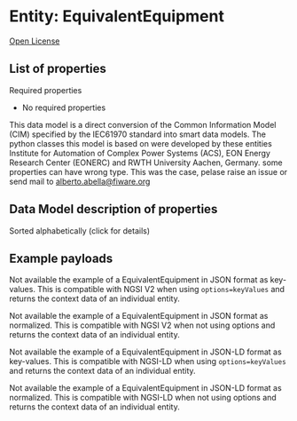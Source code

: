 Entity: EquivalentEquipment  
===========================  
[Open License](https://github.com/smart-data-models//dataModel.EnergyCIM/blob/master/EquivalentEquipment/LICENSE.md)  

## List of properties  

Required properties  
- No required properties    
This data model is a direct conversion of the Common Information Model (CIM) specified by the IEC61970 standard into smart data models. The python classes this model is based on were developed by these entities Institute for Automation of Complex Power Systems (ACS), EON Energy Research Center (EONERC) and RWTH University Aachen, Germany. some properties can have wrong type. This was the case, pelase raise an issue or send mail to alberto.abella@fiware.org  
## Data Model description of properties  
Sorted alphabetically (click for details)  
## Example payloads    
Not available the example of a EquivalentEquipment in JSON format as key-values. This is compatible with NGSI V2 when  using `options=keyValues` and returns the context data of an individual entity.  
Not available the example of a EquivalentEquipment in JSON format as normalized. This is compatible with NGSI V2 when not using options and returns the context data of an individual entity.  
Not available the example of a EquivalentEquipment in JSON-LD format as key-values. This is compatible with NGSI-LD when  using `options=keyValues` and returns the context data of an individual entity.  
Not available the example of a EquivalentEquipment in JSON-LD format as normalized. This is compatible with NGSI-LD when not using options and returns the context data of an individual entity.  
